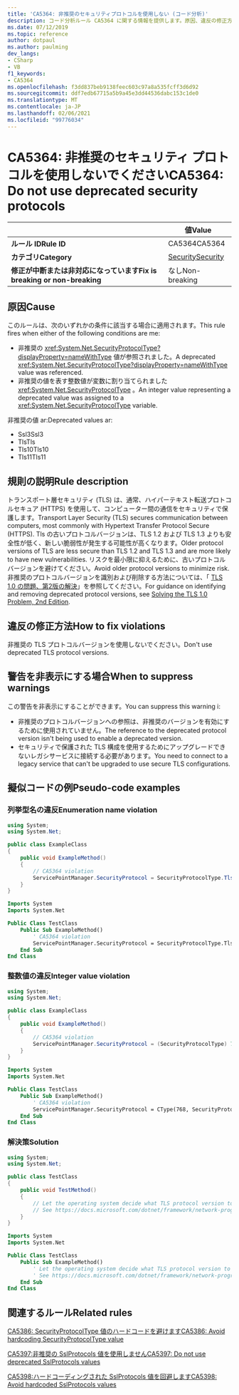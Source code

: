 ```yaml
---
title: 'CA5364: 非推奨のセキュリティプロトコルを使用しない (コード分析)'
description: コード分析ルール CA5364 に関する情報を提供します。原因、違反の修正方法、非表示にするタイミングなどが含まれます。
ms.date: 07/12/2019
ms.topic: reference
author: dotpaul
ms.author: paulming
dev_langs:
- CSharp
- VB
f1_keywords:
- CA5364
ms.openlocfilehash: f3dd837beb9138feec603c97a8a535fcff3d6d92
ms.sourcegitcommit: ddf7edb67715a5b9a45e3dd44536dabc153c1de0
ms.translationtype: MT
ms.contentlocale: ja-JP
ms.lasthandoff: 02/06/2021
ms.locfileid: "99776034"
---
```

# <a name="ca5364-do-not-use-deprecated-security-protocols"></a><span data-ttu-id="d1ae5-103">CA5364: 非推奨のセキュリティ プロトコルを使用しないでください</span><span class="sxs-lookup"><span data-stu-id="d1ae5-103">CA5364: Do not use deprecated security protocols</span></span>

| | <span data-ttu-id="d1ae5-104">値</span><span class="sxs-lookup"><span data-stu-id="d1ae5-104">Value</span></span> |
|-|-|
| <span data-ttu-id="d1ae5-105">**ルール ID**</span><span class="sxs-lookup"><span data-stu-id="d1ae5-105">**Rule ID**</span></span> |<span data-ttu-id="d1ae5-106">CA5364</span><span class="sxs-lookup"><span data-stu-id="d1ae5-106">CA5364</span></span>|
| <span data-ttu-id="d1ae5-107">**カテゴリ**</span><span class="sxs-lookup"><span data-stu-id="d1ae5-107">**Category**</span></span> |[<span data-ttu-id="d1ae5-108">Security</span><span class="sxs-lookup"><span data-stu-id="d1ae5-108">Security</span></span>](security-warnings.md)|
| <span data-ttu-id="d1ae5-109">**修正が中断または非対応になっています**</span><span class="sxs-lookup"><span data-stu-id="d1ae5-109">**Fix is breaking or non-breaking**</span></span> |<span data-ttu-id="d1ae5-110">なし</span><span class="sxs-lookup"><span data-stu-id="d1ae5-110">Non-breaking</span></span>|

## <a name="cause"></a><span data-ttu-id="d1ae5-111">原因</span><span class="sxs-lookup"><span data-stu-id="d1ae5-111">Cause</span></span>

<span data-ttu-id="d1ae5-112">このルールは、次のいずれかの条件に該当する場合に適用されます。</span><span class="sxs-lookup"><span data-stu-id="d1ae5-112">This rule fires when either of the following conditions are me:</span></span>

- <span data-ttu-id="d1ae5-113">非推奨の <xref:System.Net.SecurityProtocolType?displayProperty=nameWithType> 値が参照されました。</span><span class="sxs-lookup"><span data-stu-id="d1ae5-113">A deprecated <xref:System.Net.SecurityProtocolType?displayProperty=nameWithType> value was referenced.</span></span>
- <span data-ttu-id="d1ae5-114">非推奨の値を表す整数値が変数に割り当てられました <xref:System.Net.SecurityProtocolType> 。</span><span class="sxs-lookup"><span data-stu-id="d1ae5-114">An integer value representing a deprecated value was assigned to a <xref:System.Net.SecurityProtocolType> variable.</span></span>

<span data-ttu-id="d1ae5-115">非推奨の値 ar:</span><span class="sxs-lookup"><span data-stu-id="d1ae5-115">Deprecated values ar:</span></span>

- <span data-ttu-id="d1ae5-116">Ssl3</span><span class="sxs-lookup"><span data-stu-id="d1ae5-116">Ssl3</span></span>
- <span data-ttu-id="d1ae5-117">Tls</span><span class="sxs-lookup"><span data-stu-id="d1ae5-117">Tls</span></span>
- <span data-ttu-id="d1ae5-118">Tls10</span><span class="sxs-lookup"><span data-stu-id="d1ae5-118">Tls10</span></span>
- <span data-ttu-id="d1ae5-119">Tls11</span><span class="sxs-lookup"><span data-stu-id="d1ae5-119">Tls11</span></span>

## <a name="rule-description"></a><span data-ttu-id="d1ae5-120">規則の説明</span><span class="sxs-lookup"><span data-stu-id="d1ae5-120">Rule description</span></span>

<span data-ttu-id="d1ae5-121">トランスポート層セキュリティ (TLS) は、通常、ハイパーテキスト転送プロトコルセキュア (HTTPS) を使用して、コンピューター間の通信をセキュリティで保護します。</span><span class="sxs-lookup"><span data-stu-id="d1ae5-121">Transport Layer Security (TLS) secures communication between computers, most commonly with Hypertext Transfer Protocol Secure (HTTPS).</span></span> <span data-ttu-id="d1ae5-122">Tls の古いプロトコルバージョンは、TLS 1.2 および TLS 1.3 よりも安全性が低く、新しい脆弱性が発生する可能性が高くなります。</span><span class="sxs-lookup"><span data-stu-id="d1ae5-122">Older protocol versions of TLS are less secure than TLS 1.2 and TLS 1.3 and are more likely to have new vulnerabilities.</span></span> <span data-ttu-id="d1ae5-123">リスクを最小限に抑えるために、古いプロトコルバージョンを避けてください。</span><span class="sxs-lookup"><span data-stu-id="d1ae5-123">Avoid older protocol versions to minimize risk.</span></span> <span data-ttu-id="d1ae5-124">非推奨のプロトコルバージョンを識別および削除する方法については、「 [TLS 1.0 の問題、第2版の解決](/security/solving-tls1-problem)」を参照してください。</span><span class="sxs-lookup"><span data-stu-id="d1ae5-124">For guidance on identifying and removing deprecated protocol versions, see [Solving the TLS 1.0 Problem, 2nd Edition](/security/solving-tls1-problem).</span></span>

## <a name="how-to-fix-violations"></a><span data-ttu-id="d1ae5-125">違反の修正方法</span><span class="sxs-lookup"><span data-stu-id="d1ae5-125">How to fix violations</span></span>

<span data-ttu-id="d1ae5-126">非推奨の TLS プロトコルバージョンを使用しないでください。</span><span class="sxs-lookup"><span data-stu-id="d1ae5-126">Don't use deprecated TLS protocol versions.</span></span>

## <a name="when-to-suppress-warnings"></a><span data-ttu-id="d1ae5-127">警告を非表示にする場合</span><span class="sxs-lookup"><span data-stu-id="d1ae5-127">When to suppress warnings</span></span>

<span data-ttu-id="d1ae5-128">この警告を非表示にすることができます。</span><span class="sxs-lookup"><span data-stu-id="d1ae5-128">You can suppress this warning i:</span></span>

- <span data-ttu-id="d1ae5-129">非推奨のプロトコルバージョンへの参照は、非推奨のバージョンを有効にするために使用されていません。</span><span class="sxs-lookup"><span data-stu-id="d1ae5-129">The reference to the deprecated protocol version isn't being used to enable a deprecated version.</span></span>
- <span data-ttu-id="d1ae5-130">セキュリティで保護された TLS 構成を使用するためにアップグレードできないレガシサービスに接続する必要があります。</span><span class="sxs-lookup"><span data-stu-id="d1ae5-130">You need to connect to a legacy service that can't be upgraded to use secure TLS configurations.</span></span>

## <a name="pseudo-code-examples"></a><span data-ttu-id="d1ae5-131">擬似コードの例</span><span class="sxs-lookup"><span data-stu-id="d1ae5-131">Pseudo-code examples</span></span>

### <a name="enumeration-name-violation"></a><span data-ttu-id="d1ae5-132">列挙型名の違反</span><span class="sxs-lookup"><span data-stu-id="d1ae5-132">Enumeration name violation</span></span>

```csharp
using System;
using System.Net;

public class ExampleClass
{
    public void ExampleMethod()
    {
        // CA5364 violation
        ServicePointManager.SecurityProtocol = SecurityProtocolType.Tls11 | SecurityProtocolType.Tls12;
    }
}
```

```vb
Imports System
Imports System.Net

Public Class TestClass
    Public Sub ExampleMethod()
        ' CA5364 violation
        ServicePointManager.SecurityProtocol = SecurityProtocolType.Tls11 Or SecurityProtocolType.Tls12
    End Sub
End Class
```

### <a name="integer-value-violation"></a><span data-ttu-id="d1ae5-133">整数値の違反</span><span class="sxs-lookup"><span data-stu-id="d1ae5-133">Integer value violation</span></span>

```csharp
using System;
using System.Net;

public class ExampleClass
{
    public void ExampleMethod()
    {
        // CA5364 violation
        ServicePointManager.SecurityProtocol = (SecurityProtocolType) 768;    // TLS 1.1
    }
}
```

```vb
Imports System
Imports System.Net

Public Class TestClass
    Public Sub ExampleMethod()
        ' CA5364 violation
        ServicePointManager.SecurityProtocol = CType(768, SecurityProtocolType)   ' TLS 1.1
    End Sub
End Class
```

### <a name="solution"></a><span data-ttu-id="d1ae5-134">解決策</span><span class="sxs-lookup"><span data-stu-id="d1ae5-134">Solution</span></span>

```csharp
using System;
using System.Net;

public class TestClass
{
    public void TestMethod()
    {
        // Let the operating system decide what TLS protocol version to use.
        // See https://docs.microsoft.com/dotnet/framework/network-programming/tls
    }
}
```

```vb
Imports System
Imports System.Net

Public Class TestClass
    Public Sub ExampleMethod()
        ' Let the operating system decide what TLS protocol version to use.
        ' See https://docs.microsoft.com/dotnet/framework/network-programming/tls
    End Sub
End Class
```

## <a name="related-rules"></a><span data-ttu-id="d1ae5-135">関連するルール</span><span class="sxs-lookup"><span data-stu-id="d1ae5-135">Related rules</span></span>

[<span data-ttu-id="d1ae5-136">CA5386: SecurityProtocolType 値のハードコードを避けます</span><span class="sxs-lookup"><span data-stu-id="d1ae5-136">CA5386: Avoid hardcoding SecurityProtocolType value</span></span>](ca5386.md)

[<span data-ttu-id="d1ae5-137">CA5397:非推奨の SslProtocols 値を使用しません</span><span class="sxs-lookup"><span data-stu-id="d1ae5-137">CA5397: Do not use deprecated SslProtocols values</span></span>](ca5397.md)

[<span data-ttu-id="d1ae5-138">CA5398:ハードコーディングされた SslProtocols 値を回避します</span><span class="sxs-lookup"><span data-stu-id="d1ae5-138">CA5398: Avoid hardcoded SslProtocols values</span></span>](ca5398.md)
